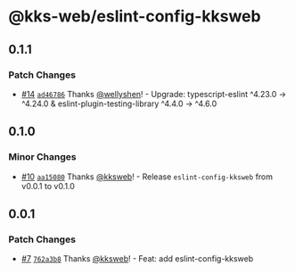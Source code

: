 # @kks-web/eslint-config-kksweb

## 0.1.1

### Patch Changes

- [#14](https://github.com/KKStream/doraemon/pull/14) [`ad46786`](https://github.com/KKStream/doraemon/commit/ad4678620acbbd891ef0484bddcfa8cc61409351) Thanks [@wellyshen](https://github.com/wellyshen)! - Upgrade: typescript-eslint ^4.23.0 → ^4.24.0 & eslint-plugin-testing-library ^4.4.0 → ^4.6.0

## 0.1.0

### Minor Changes

- [#10](https://github.com/KKStream/doraemon/pull/10) [`aa15080`](https://github.com/KKStream/doraemon/commit/aa150805da4d88299e03ff388b5c5e9038123448) Thanks [@kksweb](https://github.com/kksweb)! - Release `eslint-config-kksweb` from v0.0.1 to v0.1.0

## 0.0.1

### Patch Changes

- [#7](https://github.com/KKStream/doraemon/pull/7) [`762a3b8`](https://github.com/KKStream/doraemon/commit/762a3b87e8c2ce934840327360a8ac618ca3a0cc) Thanks [@kksweb](https://github.com/kksweb)! - Feat: add eslint-config-kksweb
